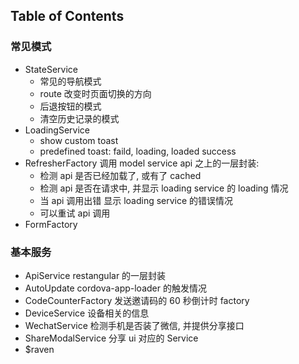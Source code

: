 ## Table of Contents

### 常见模式 
- StateService
    - 常见的导航模式
    - route 改变时页面切换的方向
    - 后退按钮的模式
    - 清空历史记录的模式
- LoadingService
    - show custom toast
    - predefined toast: faild, loading, loaded success
- RefresherFactory
    调用 model service api 之上的一层封装:
    - 检测 api 是否已经加载了, 或有了 cached
    - 检测 api 是否在请求中, 并显示 loading service 的 loading 情况
    - 当 api 调用出错 显示 loading service 的错误情况
    - 可以重试 api 调用
- FormFactory


### 基本服务
- ApiService
    restangular 的一层封装
- AutoUpdate
    cordova-app-loader 的触发情况
- CodeCounterFactory
    发送邀请码的 60 秒倒计时 factory
- DeviceService
    设备相关的信息
- WechatService
    检测手机是否装了微信, 并提供分享接口
- ShareModalService
    分享 ui 对应的 Service
- $raven